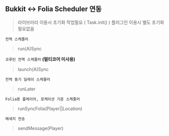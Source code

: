 ## Bukkit <-> Folia Scheduler 연동

> 라이브러리 이용시 초기화 작업필요 ( Task.init() )
> 플러그인 이용시 별도 초기화 필요없음


`전역 스케줄러`
> run(A)Sync 

`코루틴 전역 스케줄러` **(멀티코어 미사용)**
> launch(A)Sync

`전역 동기 딜레이 스케줄러` 
> runLater

`Folia용 플레이어, 로케이션 기준 스케줄러`
> runSyncFolia(Player||Location) 

`메세지 전송`
> sendMessage(Player)
